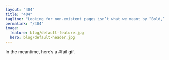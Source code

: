 ```yaml
---
layout: "404"
title: "404"
tagline: "Looking for non-existent pages isn’t what we meant by “Bold,” but nice try."
permalink: "/404"
image:
  feature: blog/default-feature.jpg
  hero: blog/default-header.jpg
---
```

In the meantime, here’s a #fail gif.

